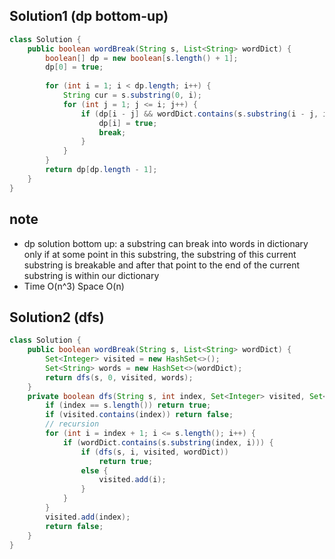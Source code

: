 ## Solution1 (dp bottom-up)
``` java
class Solution {
    public boolean wordBreak(String s, List<String> wordDict) {
        boolean[] dp = new boolean[s.length() + 1];
        dp[0] = true;
        
        for (int i = 1; i < dp.length; i++) {
            String cur = s.substring(0, i);
            for (int j = 1; j <= i; j++) {
                if (dp[i - j] && wordDict.contains(s.substring(i - j, i))) {
                    dp[i] = true;
                    break;
                }
            }
        }
        return dp[dp.length - 1];
    }
}
```
## note
* dp solution bottom up: a substring can break into words in dictionary only if at some point in this substring, the 
substring of this current substring is breakable and after that point to the end of the current substring is within 
our dictionary
* Time O(n^3) Space O(n)

## Solution2 (dfs) 
``` java
class Solution {
    public boolean wordBreak(String s, List<String> wordDict) {
        Set<Integer> visited = new HashSet<>();
        Set<String> words = new HashSet<>(wordDict);
        return dfs(s, 0, visited, words);
    }
    private boolean dfs(String s, int index, Set<Integer> visited, Set<String> wordDict) {
        if (index == s.length()) return true;
        if (visited.contains(index)) return false;
        // recursion
        for (int i = index + 1; i <= s.length(); i++) {
            if (wordDict.contains(s.substring(index, i))) {
                if (dfs(s, i, visited, wordDict))
                    return true;
                else {
                    visited.add(i);
                }
            }
        }
        visited.add(index);
        return false;
    }
}
```
